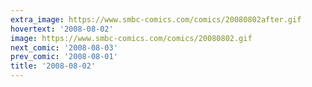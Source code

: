 ```yaml
---
extra_image: https://www.smbc-comics.com/comics/20080802after.gif
hovertext: '2008-08-02'
image: https://www.smbc-comics.com/comics/20080802.gif
next_comic: '2008-08-03'
prev_comic: '2008-08-01'
title: '2008-08-02'
---
```


